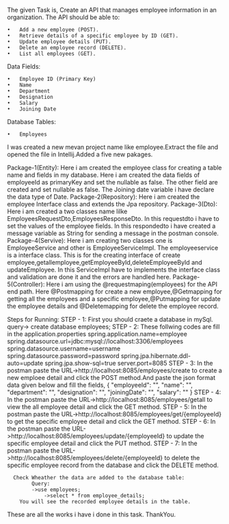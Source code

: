 The given Task is,
        Create an API that manages employee information in an organization. The API should be able to:

	•	Add a new employee (POST).
	•	Retrieve details of a specific employee by ID (GET).
	•	Update employee details (PUT).
	•	Delete an employee record (DELETE).
	•	List all employees (GET).

Data Fields:

	•	Employee ID (Primary Key)
	•	Name
	•	Department
	•	Designation
	•	Salary
	•	Joining Date

Database Tables:

	•	Employees

   I was created a new mevan project name like employee.Extract the file and opened the file in Intellij.Added a five new pakages.

   Package-1(Entity):
        Here i am created the employee class for creating a table name and fields in my database.
        Here i am created the data fields of employeeId as primaryKey and set the nullable as false.
        The other field are created and set nullable as false.
        The Joining date variable i have declare the data type of Date.
   Package-2(Repository):
        Here i am created the employee Interface class and extends the Jpa repository.
   Package-3(Dto):
   	 Here i am created a two classes name lilke EmployeesRequestDto,EmployeesResponseDto.
     	 In this requestdto i have to set the values of the employee fields.
       	 In this respondedto i have created a message variable as String for sending a message in the postman console.
   Package-4(Servive):
   	Here i am creating two classes one is EmployeeService and other is EmployeeServiceImpl.
    	The employeeservice is a interface class.
   	This is for the creating interface of create employee,getallemployee,getEmployeeById,deleteEmployeeById and updateEmployee.
    	In this ServiceImpl have to implements the interface class and validation are done it and the errors are handled here.
  Package-5(Controller):
  	Here i am using the @requestmaping(employees) for the API end path.
   	Here @Postmapping for create a new employee,@Getmapping for getting all the employees and a specific employee,@Putmapping for update the employee details and @Deletemapping for delete the employee record.

 Steps for Running:
 	STEP - 1:
 		First you should craete a database in mySql.
  		query-> create database employees;
   	STEP - 2:
   		These follwing codes are fill in the application.properties
    		spring.application.name=employee
		spring.datasource.url=jdbc:mysql://localhost:3306/employees
		spring.datasource.username=username
		spring.datasource.password=password
		spring.jpa.hibernate.ddl-auto=update
		spring.jpa.show-sql=true
		server.port=8085
  	STEP - 3:
   		In the postman paste the URL->http://localhost:8085/employees/create to create a new emploee detail and click the POST method.And paste the json format data given below and fill the fields,
     		{
		    "employeeId": "",
		    "name": "",
		    "department": "",
		    "designation": "",
		    "joiningDate": "",
		    "salary": ""
		}
  	STEP - 4:
   		In the postman paste the URL->http://localhost:8085/employees/getall to view the all employee detail and click the GET method.
     	STEP - 5:
      		In the postman paste the URL->http://localhost:8085/employees/get/{employeeId} to get the specific employee detail and click the GET method.
	STEP - 6:
 		In the postman paste the URL->http://localhost:8085/employees/update/{employeeId} to update the specific employee detail and click the PUT method.
   	STEP - 7:
    		In the postman paste the URL->http://localhost:8085/employees/delete/{employeeId} to delete the specific employee record from the database and click the DELETE method.
      
      Check Wheather the data are added to the database table:
      		Query:
			->use employees;
		     	->select * from employee_details;
		You will see the recorded employee details in the table.

  These are all the works i have i done in this task.
  						ThankYou.
      
		   		
  	
    	
       
